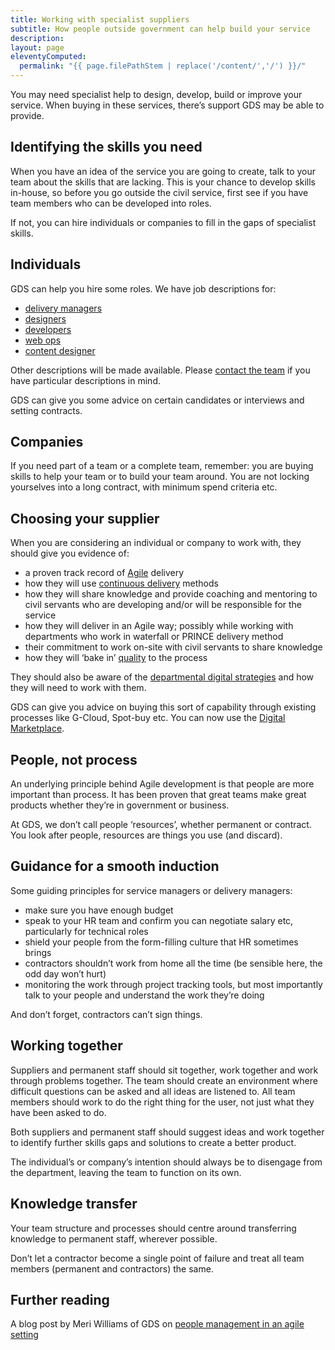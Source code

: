 ```yaml
---
title: Working with specialist suppliers
subtitle: How people outside government can help build your service
description:
layout: page
eleventyComputed:
  permalink: "{{ page.filePathStem | replace('/content/','/') }}/"
---
```


You may need specialist help to design, develop, build or improve your service. When buying in these services, there’s support GDS may be able to provide.

## Identifying the skills you need

When you have an idea of the service you are going to create, talk to your team about the skills that are lacking. This is your chance to develop skills in-house, so before you go outside the civil service, first see if you have team members who can be developed into roles.

If not, you can hire individuals or companies to fill in the gaps of specialist skills.

## Individuals

GDS can help you hire some roles. We have job descriptions for:

- [delivery managers](/version-1/guides/delivery-manager/)
- [designers](/version-1/guides/designer/)
- [developers](/version-1/guides/developer/)
- [web ops](/version-1/guides/web-operations/)
- [content designer](/version-1/guides/content-designer/)

Other descriptions will be made available. Please [contact the team](https://web.archive.org/web/20150911190741/https://www.gov.uk/service-manual/feedback) if you have particular descriptions in mind.

GDS can give you some advice on certain candidates or interviews and setting contracts.

## Companies

If you need part of a team or a complete team, remember: you are buying skills to help your team or to build your team around. You are not locking yourselves into a long contract, with minimum spend criteria etc.

## Choosing your supplier

When you are considering an individual or company to work with, they should give you evidence of:

- a proven track record of [Agile](/version-1/guides/agile/) delivery
- how they will use [continuous delivery](/version-1/guides/continuous-delivery/) methods
- how they will share knowledge and provide coaching and mentoring to civil servants who are developing and/or will be responsible for the service
- how they will deliver in an Agile way; possibly while working with departments who work in waterfall or PRINCE delivery method
- their commitment to work on-site with civil servants to share knowledge
- how they will ‘bake in’ [quality](https://web.archive.org/web/20150911190741/https://www.gov.uk/service-manual/agile/quality.html) to the process

They should also be aware of the [departmental digital strategies](https://web.archive.org/web/20150911190741/https://www.gov.uk/government/collections/government-digital-strategy-reports-and-research) and how they will need to work with them.

GDS can give you advice on buying this sort of capability through existing processes like G-Cloud, Spot-buy etc. You can now use the [Digital Marketplace](https://www.gov.uk/digital-marketplace).

## People, not process

An underlying principle behind Agile development is that people are more important than process. It has been proven that great teams make great products whether they’re in government or business.

At GDS, we don’t call people ‘resources’, whether permanent or contract. You look after people, resources are things you use (and discard).

## Guidance for a smooth induction

Some guiding principles for service managers or delivery managers:

- make sure you have enough budget
- speak to your HR team and confirm you can negotiate salary etc, particularly for technical roles
- shield your people from the form-filling culture that HR sometimes brings
- contractors shouldn’t work from home all the time (be sensible here, the odd day won’t hurt)
- monitoring the work through project tracking tools, but most importantly talk to your people and understand the work they’re doing

And don’t forget, contractors can’t sign things.

## Working together

Suppliers and permanent staff should sit together, work together and work through problems together. The team should create an environment where difficult questions can be asked and all ideas are listened to. All team members should work to do the right thing for the user, not just what they have been asked to do.

Both suppliers and permanent staff should suggest ideas and work together to identify further skills gaps and solutions to create a better product.

The individual’s or company’s intention should always be to disengage from the department, leaving the team to function on its own.

## Knowledge transfer

Your team structure and processes should centre around transferring knowledge to permanent staff, wherever possible.

Don’t let a contractor become a single point of failure and treat all team members (permanent and contractors) the same.

## Further reading

A blog post by Meri Williams of GDS on [people management in an agile setting](https://gds.blog.gov.uk/2012/11/27/people-management-in-an-agile-setting/)
